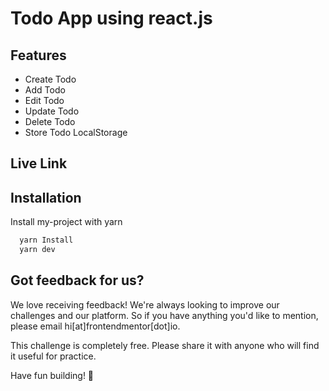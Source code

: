 # Todo App using react.js



## Features

- Create Todo
- Add Todo
- Edit Todo
- Update Todo
- Delete Todo
- Store Todo LocalStorage

## Live Link


## Installation

Install my-project with yarn

```bash
  yarn Install
  yarn dev
```


## Got feedback for us?

We love receiving feedback! We're always looking to improve our challenges and our platform. So if you have anything you'd like to mention, please email hi[at]frontendmentor[dot]io.

This challenge is completely free. Please share it with anyone who will find it useful for practice.

Have fun building! 🚀
